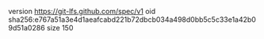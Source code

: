 version https://git-lfs.github.com/spec/v1
oid sha256:e767a51a3e4d1aeafcabd221b72dbcb034a498d0bb5c5c33e1a42b09d51a0286
size 150
